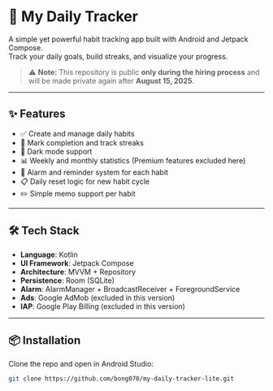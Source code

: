 # 📘 My Daily Tracker

A simple yet powerful habit tracking app built with Android and Jetpack Compose.  
Track your daily goals, build streaks, and visualize your progress.

> ⚠️ **Note:** This repository is public **only during the hiring process** and will be made private again after **August 15, 2025**.  

---

## ✨ Features

- ✅ Create and manage daily habits
- 📅 Mark completion and track streaks
- 🌙 Dark mode support
- 📊 Weekly and monthly statistics (Premium features excluded here)
- 🔔 Alarm and reminder system for each habit
- 📋 Daily reset logic for new habit cycle
- ✏️ Simple memo support per habit

---

## 🛠️ Tech Stack

- **Language**: Kotlin
- **UI Framework**: Jetpack Compose
- **Architecture**: MVVM + Repository
- **Persistence**: Room (SQLite)
- **Alarm**: AlarmManager + BroadcastReceiver + ForegroundService
- **Ads**: Google AdMob (excluded in this version)
- **IAP**: Google Play Billing (excluded in this version)
  
---

## 📦 Installation

Clone the repo and open in Android Studio:

```bash
git clone https://github.com/bong070/my-daily-tracker-lite.git

